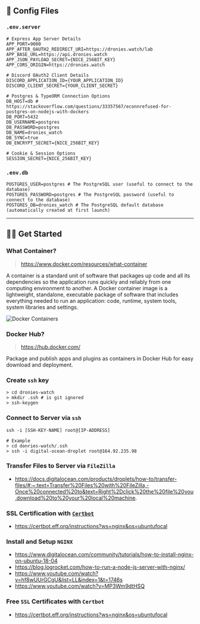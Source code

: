 ## 🔨 Config Files

### `.env.server`

```text
# Express App Server Details
APP_PORT=9000
APP_AFTER_OAUTH2_REDIRECT_URI=https://dronies.watch/lab
APP_BASE_URL=https://api.dronies.watch
APP_JSON_PAYLOAD_SECRET={NICE_256BIT_KEY}
APP_CORS_ORIGIN=https://dronies.watch

# Discord OAuth2 Client Details
DISCORD_APPLICATION_ID={YOUR_APPLICATION_ID}
DISCORD_CLIENT_SECRET={YOUR_CLIENT_SECRET}

# Postgres & TypeORM Connection Options
DB_HOST=db # https://stackoverflow.com/questions/33357567/econnrefused-for-postgres-on-nodejs-with-dockers
DB_PORT=5432
DB_USERNAME=postgres
DB_PASSWORD=postgres
DB_NAME=dronies_watch
DB_SYNC=true
DB_ENCRYPT_SECRET={NICE_256BIT_KEY}

# Cookie & Session Options
SESSION_SECRET={NICE_256BIT_KEY}
```

### `.env.db`

```text
POSTGRES_USER=postgres # The PostgreSQL user (useful to connect to the database)
POSTGRES_PASSWORD=postgres # The PostgreSQL password (useful to connect to the database)
POSTGRES_DB=dronies_watch # The PostgreSQL default database (automatically created at first launch)
```

---

## 👨‍💻 Get Started

### What Container?
> https://www.docker.com/resources/what-container

A container is a standard unit of software that packages up code
and all its dependencies so the application runs quickly and reliably
from one computing environment to another.
A Docker container image is a lightweight, standalone, executable package of software
that includes everything needed to run an application: code, runtime, system tools,
system libraries and settings.

<img src="https://raw.githubusercontent.com/bennodev19/dronies-watch/master/static/docker-containers.png" alt="Docker Containers">

### Docker Hub?
> https://hub.docker.com/

Package and publish apps and plugins as containers in Docker Hub for easy download and deployment.

### Create `ssh` key

```shell
> cd dronies-watch
> mkdir .ssh # is git ignored
> ssh-keygen
```

### Connect to Server via `ssh`

```shell
ssh -i [SSH-KEY-NAME] root@[IP-ADDRESS]

# Example
> cd donries-watch/.ssh
> ssh -i digital-ocean-droplet root@164.92.235.98
```

### Transfer Files to Server via `FileZilla`
- https://docs.digitalocean.com/products/droplets/how-to/transfer-files/#:~:text=Transfer%20Files%20with%20FileZilla,-Once%20connected%20to&text=Right%2Dclick%20the%20file%20you,download%20to%20your%20local%20machine.

### SSL Certification with [`Certbot`](https://certbot.eff.org/)
- https://certbot.eff.org/instructions?ws=nginx&os=ubuntufocal

### Install and Setup `NGINX`
- https://www.digitalocean.com/community/tutorials/how-to-install-nginx-on-ubuntu-18-04
- https://blog.logrocket.com/how-to-run-a-node-js-server-with-nginx/
- https://www.youtube.com/watch?v=hf8wUUrGCgU&list=LL&index=1&t=1746s
- https://www.youtube.com/watch?v=MP3Wm9dtHSQ

### Free `SSL` Certificates with `Certbot`
- https://certbot.eff.org/instructions?ws=nginx&os=ubuntufocal
